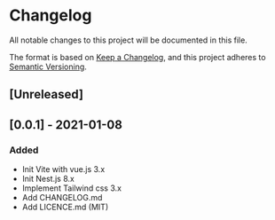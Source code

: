 # Changelog
All notable changes to this project will be documented in this file.

The format is based on [Keep a Changelog](https://keepachangelog.com/en/1.0.0/),
and this project adheres to [Semantic Versioning](https://semver.org/spec/v2.0.0.html).

## [Unreleased]

## [0.0.1] - 2021-01-08
### Added
- Init Vite with vue.js 3.x
- Init Nest.js 8.x
- Implement Tailwind css 3.x
- Add CHANGELOG.md
- Add LICENCE.md (MIT)